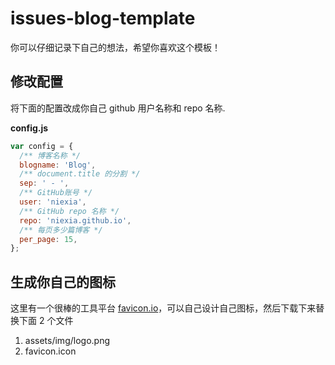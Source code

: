 # issues-blog-template

你可以仔细记录下自己的想法，希望你喜欢这个模板！

## 修改配置

将下面的配置改成你自己 github 用户名称和 repo 名称.

**config.js**
```js
var config = {
  /** 博客名称 */
  blogname: 'Blog',
  /** document.title 的分割 */
  sep: ' - ',
  /** GitHub账号 */
  user: 'niexia', 
  /** GitHub repo 名称 */
  repo: 'niexia.github.io',
  /** 每页多少篇博客 */
  per_page: 15,
};
```

## 生成你自己的图标

这里有一个很棒的工具平台 [favicon.io](favicon.io)，可以自己设计自己图标，然后下载下来替换下面 2 个文件

1. assets/img/logo.png
2. favicon.icon
